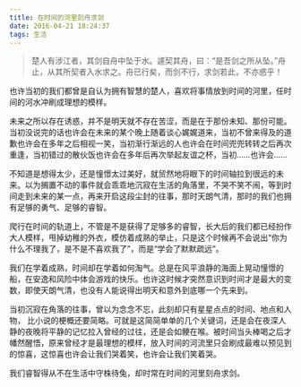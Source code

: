 ```yaml
---
title: 在时间的河里刻舟求剑
date: 2016-04-21 18:24:37
tags: 生活
---
```


> 楚人有涉江者，其剑自舟中坠于水。遽契其舟，曰：“是吾剑之所从坠。”舟止，从其所契者入水求之。舟已行矣，而剑不行，求剑若此，不亦惑乎！

也许当初的我们都曾是自认为拥有智慧的楚人，喜欢将事情放到时间的河里，任时间的河水冲刷成理想的模样。

<!-- more -->

未来之所以存在诱惑，并不是明天就不存在苦涩，而是在于那份未知、那份可能。当初没说完的话也许会在未来的某个晚上随着谈心娓娓道来，当初不曾来得及的道歉也许会在多年之后相视一笑，当初渐行渐远的人也许会在时间兜兜转转之后再次重逢，当初错过的散伙饭也许会在多年后再次举起友谊之杯，当初……也许会……
 
不知道是想得太少，还是憧憬太过美好，就贸然地将眼下的时间轴拉到很远的未来。以为搁置不动的事件就会乖乖地沉寂在生活的角落里，不哭不笑不闹，等到时间走到未来的某一点，再来开启这段尘封的往事，那时天朗气清，那时的我们也拥有足够的勇气、足够的睿智。
 
爬行在时间的轨道上，不管是不是获得了足够多的睿智，长大后的我们都已经扮作大人模样，甩掉幼稚的外衣，模仿着成熟的举止，只是这个时候再不会说出“你为什么不理我了，是不是不喜欢我了”，而是“学会了默默疏远”。
 
我们在学着成熟，时间却在学着如何淘气。总是在风平浪静的海面上晃动憧憬的船，在安逸和风险中体会游戏的快乐。也许这时候才突然意识到时间才是最大的变数，即使天朗气清，也没有人能说得出明天和意外到底哪一个先来到。
 
当初沉寂在角落的往事，曾以为念念不忘，此刻却只有星星点点的时间、地点和人物， 比小说的梗概还要简略。可就是这简简单单的几个关键词，还是会在夜深人静的夜晚将平静的记忆拉入曾经的过往，还是会如鲠在喉。被时间当头棒喝之后才幡然醒悟，原来曾经才是最理想的模样，放入时间的河流里只会刷成最难以预见到的惊喜，这惊喜也许会让我们哭着笑，也许会让我们笑着哭。
 
我们睿智得从不在生活中守株待兔，却时常在时间的河里刻舟求剑。